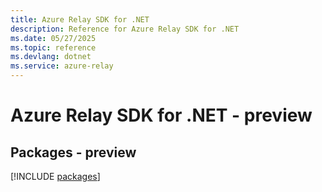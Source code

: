 ```yaml
---
title: Azure Relay SDK for .NET
description: Reference for Azure Relay SDK for .NET
ms.date: 05/27/2025
ms.topic: reference
ms.devlang: dotnet
ms.service: azure-relay
---
```

# Azure Relay SDK for .NET - preview
## Packages - preview
[!INCLUDE [packages](relay-index.md)]